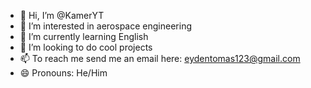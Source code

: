 - 👋 Hi, I’m @KamerYT
- 👀 I’m interested in aerospace engineering
- 🌱 I’m currently learning English
- 💞️ I’m looking to do cool projects
- 📫 To reach me send me an email here: eydentomas123@gmail.com
- 😄 Pronouns: He/Him
